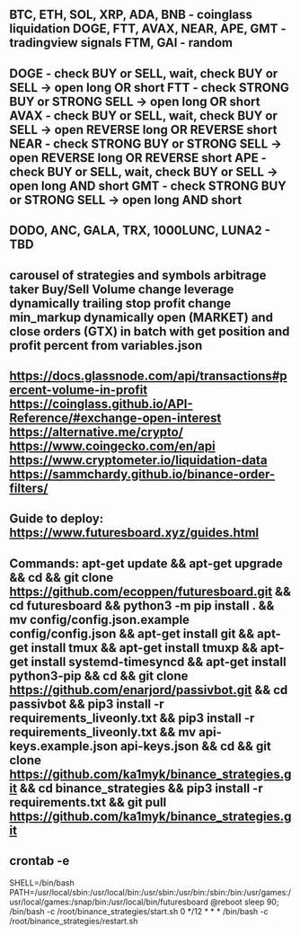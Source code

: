 BTC, ETH, SOL, XRP, ADA, BNB        - coinglass liquidation
DOGE, FTT, AVAX, NEAR, APE, GMT     - tradingview signals
FTM, GAl                            - random
-------
DOGE - 	check BUY or SELL, wait, check BUY or SELL      -> open long OR short
FTT  -  check STRONG BUY or STRONG SELL                 -> open long OR short
AVAX - 	check BUY or SELL, wait, check BUY or SELL      -> open REVERSE long OR REVERSE short
NEAR - 	check STRONG BUY or STRONG SELL             	-> open REVERSE long OR REVERSE short
APE  - 	check BUY or SELL, wait, check BUY or SELL      -> open long AND short
GMT  - 	check STRONG BUY or STRONG SELL 			    -> open long AND short
-------
DODO, ANC, GALA, TRX, 1000LUNC, LUNA2 - TBD
-------
carousel of strategies and symbols
arbitrage
taker Buy/Sell Volume
change leverage dynamically
trailing stop profit
change min_markup dynamically
open (MARKET) and close orders (GTX) in batch with get position and profit percent from variables.json
-------
https://docs.glassnode.com/api/transactions#percent-volume-in-profit
https://coinglass.github.io/API-Reference/#exchange-open-interest
https://alternative.me/crypto/
https://www.coingecko.com/en/api
https://www.cryptometer.io/liquidation-data
https://sammchardy.github.io/binance-order-filters/
-------
Guide to deploy:
https://www.futuresboard.xyz/guides.html
-------
Commands:
apt-get update && 
apt-get upgrade && 
cd && 
git clone https://github.com/ecoppen/futuresboard.git && 
cd futuresboard && 
python3 -m pip install . && 
mv config/config.json.example config/config.json && 
apt-get install git && 
apt-get install tmux && 
apt-get install tmuxp && 
apt-get install systemd-timesyncd && 
apt-get install python3-pip && 
cd && 
git clone https://github.com/enarjord/passivbot.git && 
cd passivbot && pip3 install -r requirements_liveonly.txt && 
pip3 install -r requirements_liveonly.txt &&
mv api-keys.example.json api-keys.json &&
cd &&
git clone https://github.com/ka1myk/binance_strategies.git &&
cd binance_strategies && 
pip3 install -r requirements.txt &&
git pull https://github.com/ka1myk/binance_strategies.git
--------
crontab -e
--------
SHELL=/bin/bash
PATH=/usr/local/sbin:/usr/local/bin:/usr/sbin:/usr/bin:/sbin:/bin:/usr/games:/usr/local/games:/snap/bin:/usr/local/bin/futuresboard
@reboot sleep 90; /bin/bash -c /root/binance_strategies/start.sh
0 */12 * * * /bin/bash -c /root/binance_strategies/restart.sh